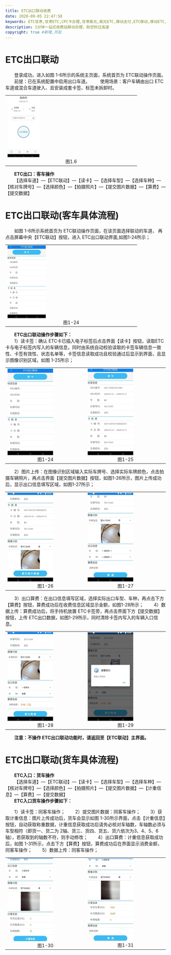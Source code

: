 ```yaml
---
title: ETC出口联动收费
date: 2020-09-05 22:47:58
keywords: ETC甘肃,甘肃ETC,CPC卡办理,甘肃紫光,紫光ETC,移动支付,ETC移动,移动ETC,ETC办理，ETC手持终端,甘肃ETC办理,甘肃ETC发行,移动发行终端,手持便携式收费系统
description: 1分钟一站式收费站移动办理，助您秒过高速
copyright: true #新增,开启
---
```


# ETC出口联动
&emsp;&emsp;登录成功，进入如图 1-6所示的系统主页面，系统首页为  ETC联动操作页面。
&emsp;&emsp;前提：已在系统配置中启用出口车道。
&emsp;&emsp;使用场景：客户车辆由出口 ETC车道或混合车道驶入、且安装成套卡签、标签未拆卸时。
<table>
  <td><img src="/pub-images/laneEtc-1.jpg"  width="25%" /><div style="text-align:center;">图1.6</div></td>
   </table>
   
<div style="font-weight:bold;">&emsp;&emsp;ETC出口：客车操作</div>
&emsp;&emsp;【选择车道】—【ETC联动】—【读卡】—【选择车型】—【选择车种】—【核对车牌号】—【选择颜色】—【拍摄照片】—【提交图片数据】—【算费】—【提交数据】

# ETC出口联动(客车具体流程)
&emsp;&emsp;如图 1-6所示系统首页为  ETC联动操作页面，在该页面选择联动的车道， 再点击屏幕中央【ETC联动】按钮，进入  ETC出口联动界面,如图1-24所示；

 <table>
        <td><img src="/pub-images/laneEtcPassengerCar-1.jpg"  width="30%" /><div style="text-align:center;">图1-24</div></td>
       </table>

<div style="font-weight:bold;">&emsp;&emsp;ETC出口联动操作步骤如下：</div>
&emsp;&emsp;1）读卡签：确认 ETC卡已插入电子标签后点击界面【读卡】按钮，读取ETC卡与电子标签内写入的车辆信息，同时由系统自动校验读取的卡签车辆信息一致性、卡签有效性、状态名单等，卡签信息读取成功且校验通过后显示到界面，且显示图像识别区域，如图 1-25所示；
 <table>
        <td><img src="/pub-images/laneEtcPassengerCar-2.jpg"  width="60%" /><div style="text-align:center;">图1-24</div></td>
         <td><img src="/pub-images/laneEtcPassengerCar-3.jpg"  width="60%" /><div style="text-align:center;">图1-25</div></td>
       </table>
 &emsp;&emsp;2）图片上传：在图像识别区域输入实际车牌号、选择实际车牌颜色，点击拍摄车辆照片，再点击界面【提交图片数据】按钮，如图1-26所示，图片上传成功后，显示出口信息填写区域，如图1-27所示；
 <table>
        <td><img src="/pub-images/laneEtcPassengerCar-4.jpg"  width="60%" /><div style="text-align:center;">图1-26</div></td>
         <td><img src="/pub-images/laneEtcPassengerCar-5.jpg"  width="60%" /><div style="text-align:center;">图1-27</div></td>
       </table>
&emsp;&emsp;3）出口算费：在出口信息填写区域，选择实际出口车型、车种，再点击下方【算费】按钮，算费成功后在收费信息区域显示金额，如图1-28所示；
&emsp;&emsp;4）数据上传：算费成功后，将手持机放置 ETC卡签旁，再点击界面下方【提交数据】按钮，上传 ETC出口数据，如图1-29所示，同时清除卡签内写入的车辆入口信息。
<table>
        <td><img src="/pub-images/laneEtcPassengerCar-6.jpg"  width="60%" /><div style="text-align:center;">图1-28</div></td>
         <td><img src="/pub-images/laneEtcPassengerCar-7.jpg"  width="60%" /><div style="text-align:center;">图1-29</div></td>
       </table>
       
<div style="font-weight:bold;">&emsp;&emsp;注意：不操作 ETC出口联动功能时，请返回至【ETC联动】主界面。</div>

# ETC出口联动(货车具体流程)

<div style="font-weight:bold;">&emsp;&emsp;ETC入口：货车操作</div>
&emsp;&emsp;【选择车道】—【ETC联动】—【读卡】—【选择车型】—【选择车种】—【核对车牌号】—【选择颜色】—【拍摄照片】—【提交图片数据】—【计重信息】—【算费】—【提交数据】

<div style="font-weight:bold;">&emsp;&emsp;ETC入口货车操作步骤如下：</div>

&emsp;&emsp;1）读卡签：同客车操作；
&emsp;&emsp;2）提交图片数据：同客车操作；
&emsp;&emsp;3）获取计重信息：图片上传成功后，货车会显示如图 1-30所示界面，点击【计重信息】按钮，自动获取称重数据，计重信息获取成功后请务必核对车轴数，车轴数必须与车型相符（即货一、货二为 2轴、货三、货四、货五、货六依次为3、4、5、6轴），若获取到的轴数不符，则手动修改；
&emsp;&emsp;4）出口算费：计重信息获取成功后，如图 1-31所示，点击下方【算费】按钮，算费成功后在界面显示消费金额，同客车操作；
&emsp;&emsp;5）数据上传：同客车操作；

<table>
        <td><img src="/pub-images/laneEtcPassengerVar-1.jpg"  width="60%" /><div style="text-align:center;">图1-30</div></td>
         <td><img src="/pub-images/laneEtcPassengerVar-2.jpg"  width="60%" /><div style="text-align:center;">图1-31</div></td>
       </table>
